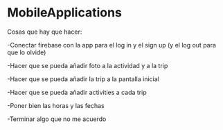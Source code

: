 # MobileApplications

Cosas que hay que hacer:


  -Conectar firebase con la app para el log in y el sign up  (y el log out para que lo olvide)
  
   -Hacer que se pueda añadir foto a la actividad y a la trip
   
  -Hacer que se pueda añadir la trip a la pantalla inicial
  
  -Hacer que se pueda añadir activities a cada trip 
  
  -Poner bien las horas y las fechas
  
  -Terminar algo que no me acuerdo
